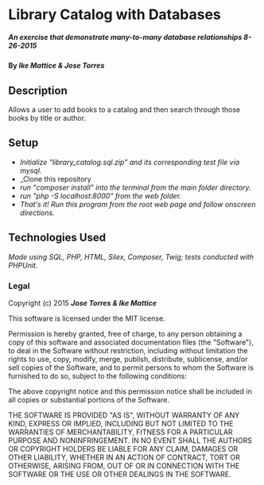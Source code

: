 # Library Catalog with Databases

##### An exercise that demonstrate many-to-many database relationships 8-26-2015

#### By _**Ike Mattice & Jose Torres**_

## Description

Allows a user to add books to a catalog and then search through those books by title or author.

## Setup

* _Initialize "library_catalog.sql.zip" and its corresponding test file via mysql._
* _Clone this repository
* _run "composer install" into the terminal from the main folder directory._
* _run "php -S localhost:8000" from the web folder._
* _That's it!  Run this program from the root web page and follow onscreen directions._

## Technologies Used

_Made using SQL, PHP, HTML, Silex, Composer, Twig; tests conducted with PHPUnit._

### Legal


Copyright (c) 2015 **_Jose Torres & Ike Mattice_**

This software is licensed under the MIT license.

Permission is hereby granted, free of charge, to any person obtaining a copy
of this software and associated documentation files (the "Software"), to deal
in the Software without restriction, including without limitation the rights
to use, copy, modify, merge, publish, distribute, sublicense, and/or sell
copies of the Software, and to permit persons to whom the Software is
furnished to do so, subject to the following conditions:

The above copyright notice and this permission notice shall be included in
all copies or substantial portions of the Software.

THE SOFTWARE IS PROVIDED "AS IS", WITHOUT WARRANTY OF ANY KIND, EXPRESS OR
IMPLIED, INCLUDING BUT NOT LIMITED TO THE WARRANTIES OF MERCHANTABILITY,
FITNESS FOR A PARTICULAR PURPOSE AND NONINFRINGEMENT. IN NO EVENT SHALL THE
AUTHORS OR COPYRIGHT HOLDERS BE LIABLE FOR ANY CLAIM, DAMAGES OR OTHER
LIABILITY, WHETHER IN AN ACTION OF CONTRACT, TORT OR OTHERWISE, ARISING FROM,
OUT OF OR IN CONNECTION WITH THE SOFTWARE OR THE USE OR OTHER DEALINGS IN
THE SOFTWARE.
